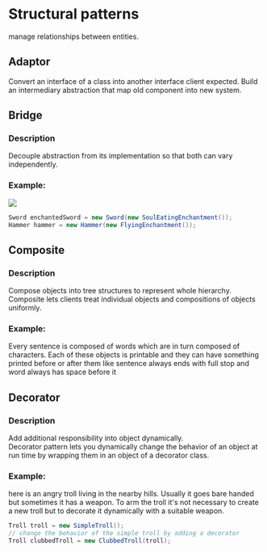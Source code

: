 # Structural patterns

manage relationships between entities.

## Adaptor

Convert an interface of a class into another interface client expected. Build an intermediary abstraction that map old component into new system.

## Bridge

### Description

Decouple abstraction from its implementation so that both can vary independently.

### Example:

![](https://sourcemaking.com/files/v2/content/patterns/Bridge_.png)

```Java
Sword enchantedSword = new Sword(new SoulEatingEnchantment());
Hammer hammer = new Hammer(new FlyingEnchantment());
```

## Composite

### Description

Compose objects into tree structures to represent whole hierarchy. Composite lets clients treat individual objects and compositions of objects uniformly.

### Example:

Every sentence is composed of words which are in turn composed of characters. Each of these objects is printable and they can have something printed before or after them like sentence always ends with full stop and word always has space before it

## Decorator

### Description

Add additional responsibility into object dynamically.  
Decorator pattern lets you dynamically change the behavior of an object at run time by wrapping them in an object of a decorator class.

### Example:

here is an angry troll living in the nearby hills. Usually it goes bare handed but sometimes it has a weapon. To arm the troll it's not necessary to create a new troll but to decorate it dynamically with a suitable weapon.

```java
Troll troll = new SimpleTroll();
// change the behavior of the simple troll by adding a decorator
Troll clubbedTroll = new ClubbedTroll(troll);
```
